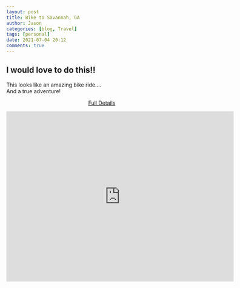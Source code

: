 ```yaml
---
layout: post
title: Bike to Savannah, GA
author: Jason
categories: [blog, Travel]
tags: [personal]
date: 2021-07-04 20:12
comments: true
---
```


## I would love to do this!!   
  
This looks like an amazing bike ride....  
And a true adventure!  
  
<center>  
  
<a href="https://goo.gl/maps/QQGbwJGTrjpi6W8u6">Full Details</a>  
  
<iframe src="https://www.google.com/maps/embed?pb=!1m28!1m12!1m3!1d596937.2817462693!2d-80.24696468194834!3d34.25763299884578!2m3!1f0!2f0!3f0!3m2!1i1024!2i768!4f13.1!4m13!3e1!4m5!1s0x89de61b98503ffff%3A0xdaeae6e196aa5c1f!2s23%20Bunn%20St%2C%20Amsterdam%2C%20NY%2012010-3541%2C%20USA!3m2!1d42.9432645!2d-74.1891558!4m5!1s0x88fb75fc78f20659%3A0x4e0c6751036020bc!2sSavannah%2C%20GA!3m2!1d32.0808989!2d-81.091203!5e0!3m2!1sen!2sus!4v1625184804520!5m2!1sen!2sus" width="600" height="450" style="border:0;" allowfullscreen="" loading="lazy"></iframe>
</center>
